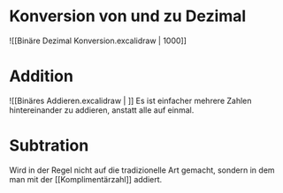 # Konversion von und zu Dezimal
![[Binäre Dezimal Konversion.excalidraw | 1000]]

# Addition
![[Binäres Addieren.excalidraw | ]]
Es ist einfacher mehrere Zahlen hintereinander zu addieren, anstatt alle auf einmal.

# Subtration
Wird in der Regel nicht auf die tradizionelle Art gemacht, sondern in dem man mit der [[Komplimentärzahl]] addiert.